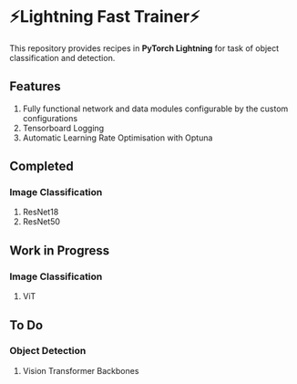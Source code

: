 
# ⚡Lightning Fast Trainer⚡

This repository provides recipes in **PyTorch Lightning** for task of object classification and detection.
## Features

1. Fully functional network and data modules configurable by the custom configurations
2. Tensorboard Logging
3. Automatic Learning Rate Optimisation with Optuna
## Completed

### Image Classification
1. ResNet18
2. ResNet50
## Work in Progress
### Image Classification
 1. ViT
## To Do
  ### Object Detection
  1. Vision Transformer Backbones